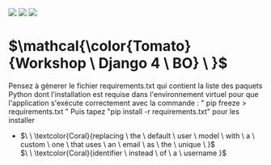 
![](https://img.shields.io/badge/Workshop1-grey?style=for-the-badge)
![](https://img.shields.io/badge/Django4-grey?style=for-the-badge)
![](https://img.shields.io/badge/Python3-grey?style=for-the-badge)
# $\mathcal{\color{Tomato}{Workshop  \ Django 4 \ BO} \ \}$



Pensez à gènerer le fichier requirements.txt qui contient la liste des paquets Python dont l'installation est requise dans l'environnement virtuel pour que l'application s'exécute correctement avec la commande : " pip freeze > requirements.txt "
Puis tapez "pip install -r requirements.txt" pour les installer


- $\ \ \textcolor{Coral}{replacing \ the \ default \ user \ model \ with \ a \ custom \ one \ that uses \ an \ email \ as \ the \ unique \ }$  
$\ \ \textcolor{Coral}{identifier \ instead \ of \ a \ username }$  

